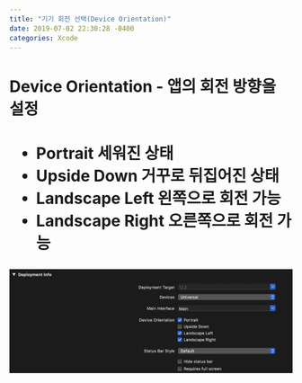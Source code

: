```yaml
---
title: "기기 회전 선택(Device Orientation)"
date: 2019-07-02 22:30:28 -0400
categories: Xcode
---
```

<h1>Device Orientation - 앱의 회전 방향을 설정<h1>

- Portrait 세워진 상태
- Upside Down 거꾸로 뒤집어진 상태
- Landscape Left 왼쪽으로 회전 가능
- Landscape Right 오른쪽으로 회전 가능

![DeviceOrientation](/img/DeviceOrientation.png)


